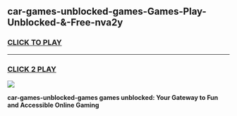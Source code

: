 
## car-games-unblocked-games-Games-Play-Unblocked-&-Free-nva2y
<h3>
<a href="https://premium76.site?title=car-games-unblocked-games&ref=24A">CLICK TO PLAY</a></h3>
<hr>

<h3>
<a href="https://premium76.site?title=car-games-unblocked-games&ref=24A">CLICK 2 PLAY</a>
  
</h3>

<a href="https://premium76.site?title=car-games-unblocked-games&ref=24A"><img src="https://clearcache.store/games.png"></a>


**car-games-unblocked-games games unblocked: Your Gateway to Fun and Accessible Online Gaming**
